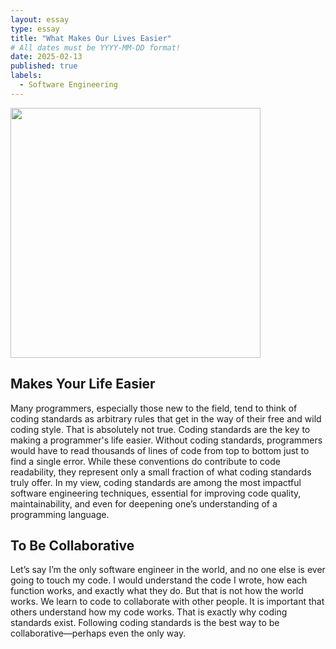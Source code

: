 ```yaml
---
layout: essay
type: essay
title: "What Makes Our Lives Easier"
# All dates must be YYYY-MM-DD format!
date: 2025-02-13
published: true
labels:
  - Software Engineering
---
```

<img width="400px" class="rounded float-start pe-4" src="../img/See-what-sticks.png">

## Makes Your Life Easier
Many programmers, especially those new to the field, tend to think of coding standards as arbitrary rules that get in the way of their free and wild coding style. That is absolutely not true. Coding standards are the key to making a programmer's life easier. Without coding standards, programmers would have to read thousands of lines of code from top to bottom just to find a single error. While these conventions do contribute to code readability, they represent only a small fraction of what coding standards truly offer. In my view, coding standards are among the most impactful software engineering techniques, essential for improving code quality, maintainability, and even for deepening one’s understanding of a programming language.

## To Be Collaborative
Let’s say I’m the only software engineer in the world, and no one else is ever going to touch my code. I would understand the code I wrote, how each function works, and exactly what they do. But that is not how the world works. We learn to code to collaborate with other people. It is important that others understand how my code works. That is exactly why coding standards exist. Following coding standards is the best way to be collaborative—perhaps even the only way.

## 
